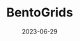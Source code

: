 ---
title: 'BentoGrids'
link: https://bentogrids.com/
description: BentoGrids is a curated collection of bento designs for your inspiration.
tags: [inspiration]
content-type: reference
date: 2023-06-29
---